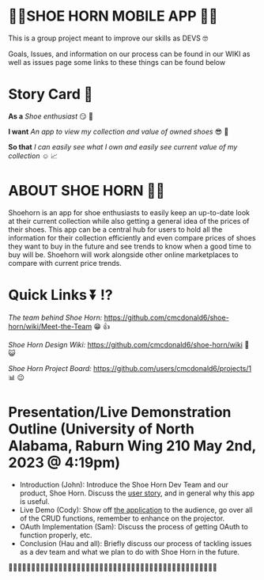 # 👟📯SHOE HORN MOBILE APP 👟📯
This is a group project meant to improve our skills as DEVS 🤓

Goals, Issues, and information on our process can be found in our WIKI as well as issues page some links to these things can be found below

# Story Card :scroll:

**As a** *Shoe enthusiast* :smirk: 👟

**I want** *An app to view my collection and value of owned shoes*  :sunglasses: :closed_book:

**So that** *I can easily see what I own and easily see current value of my collection* :relaxed: :chart_with_upwards_trend:

# ABOUT SHOE HORN 👟📯

Shoehorn is an app for shoe enthusiasts to easily keep an up-to-date look at their current collection while also getting a general idea of the prices of their shoes. This app can be a central hub for users to hold all the information for their collection efficiently and even compare prices of shoes they want to buy in the future and see trends to know when a good time to buy will be. Shoehorn will work alongside other online marketplaces to compare with current price trends.

# **Quick Links**  :arrow_double_down: :interrobang:

*The team behind Shoe Horn:* https://github.com/cmcdonald6/shoe-horn/wiki/Meet-the-Team :grin: :thumbsup: 

*Shoe Horn Design Wiki:* https://github.com/cmcdonald6/shoe-horn/wiki :page_with_curl: :smiley_cat:

*Shoe Horn Project Board:* https://github.com/users/cmcdonald6/projects/1 :bar_chart: :wink:

# Presentation/Live Demonstration Outline (University of North Alabama, Raburn Wing 210 May 2nd, 2023 @ 4:19pm)
- Introduction (John): Introduce the Shoe Horn Dev Team and our product, Shoe Horn. Discuss the [user story](https://github.com/cmcdonald6/shoe-horn#story-card-scroll), and in general why this app is useful. 
- Live Demo (Cody): Show off [the application](https://shoehorn.onrender.com) to the audience, go over all of the CRUD functions, remember to enhance on the projector.
- OAuth Implementation (Sam): Discuss the process of getting OAuth to function properly, etc.
- Conclusion (Hau and all): Briefly discuss our process of tackling issues as a dev team and what we plan to do with Shoe Horn in the future.

👟📯👟📯👟📯👟📯👟📯👟📯👟📯👟📯👟📯👟📯👟📯👟📯👟📯👟📯👟📯👟📯👟📯👟📯👟📯👟📯👟📯👟📯👟📯

